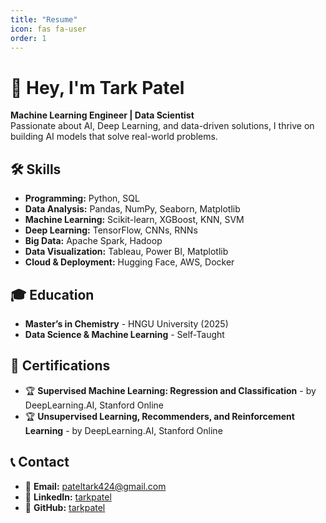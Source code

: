 ```yaml
---
title: "Resume"
icon: fas fa-user
order: 1
---
```


# 👋 Hey, I'm Tark Patel  

**Machine Learning Engineer | Data Scientist**  
Passionate about AI, Deep Learning, and data-driven solutions, I thrive on building AI models that solve real-world problems.


## 🛠 Skills  

- **Programming:** Python, SQL
- **Data Analysis:** Pandas, NumPy, Seaborn, Matplotlib  
- **Machine Learning:** Scikit-learn, XGBoost, KNN, SVM  
- **Deep Learning:** TensorFlow, CNNs, RNNs  
- **Big Data:** Apache Spark, Hadoop  
- **Data Visualization:** Tableau, Power BI, Matplotlib  
- **Cloud & Deployment:** Hugging Face, AWS, Docker  

## 🎓 Education  

- **Master’s in Chemistry** - HNGU University (2025)  
- **Data Science & Machine Learning** - Self-Taught  


## 📜 Certifications  

- 🏆 **Supervised Machine Learning: Regression and Classification** - by DeepLearning.AI, Stanford Online 
- 🏆 **Unsupervised Learning, Recommenders, and Reinforcement Learning** - by DeepLearning.AI, Stanford Online



## 📞 Contact  

- 📧 **Email:** pateltark424@gmail.com 
- 💼 **LinkedIn:** [tarkpatel](https://www.linkedin.com/in/tark-patel/)  
- 📂 **GitHub:** [tarkpatel](https://github.com/tarkptel)  
